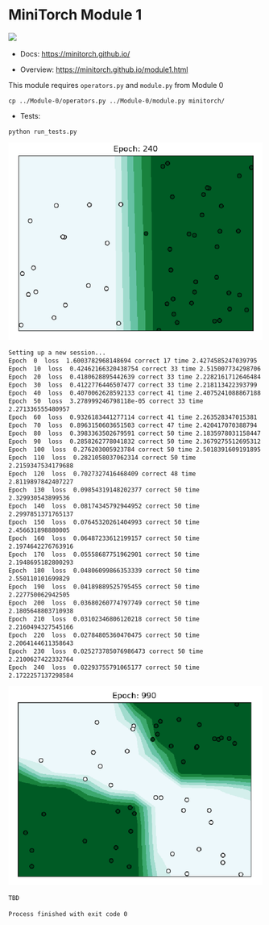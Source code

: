 # MiniTorch Module 1  

<img src="https://minitorch.github.io/_images/match.png" width="100px">

* Docs: https://minitorch.github.io/

* Overview: https://minitorch.github.io/module1.html

This module requires `operators.py` and `module.py` from Module 0

```
cp ../Module-0/operators.py ../Module-0/module.py minitorch/
```


* Tests:

```
python run_tests.py
```
![Simple.png](images//Simple.png)

```
Setting up a new session...
Epoch  0  loss  1.6003782968148694 correct 17 time 2.4274585247039795
Epoch  10  loss  0.42462166320438754 correct 33 time 2.515007734298706
Epoch  20  loss  0.4180628895442639 correct 33 time 2.2282161712646484
Epoch  30  loss  0.4122776446507477 correct 33 time 2.218113422393799
Epoch  40  loss  0.4070062628592133 correct 41 time 2.4075241088867188
Epoch  50  loss  3.278999246798118e-05 correct 33 time 2.271336555480957
Epoch  60  loss  0.9326183441277114 correct 41 time 2.263528347015381
Epoch  70  loss  0.8963150603651503 correct 47 time 2.420417070388794
Epoch  80  loss  0.3983363502679591 correct 50 time 2.1835978031158447
Epoch  90  loss  0.2858262778041832 correct 50 time 2.3679275512695312
Epoch  100  loss  0.276203005923784 correct 50 time 2.5018391609191895
Epoch  110  loss  0.2821058037062314 correct 50 time 2.2159347534179688
Epoch  120  loss  0.7027327416468409 correct 48 time 2.8119897842407227
Epoch  130  loss  0.09854319148202377 correct 50 time 2.329930543899536
Epoch  140  loss  0.08174345792944952 correct 50 time 2.2997851371765137
Epoch  150  loss  0.07645320261404993 correct 50 time 2.456631898880005
Epoch  160  loss  0.06487233612199157 correct 50 time 2.1974642276763916
Epoch  170  loss  0.05558687751962901 correct 50 time 2.1948695182800293
Epoch  180  loss  0.04806099866353339 correct 50 time 2.550110101699829
Epoch  190  loss  0.04189889525795455 correct 50 time 2.227750062942505
Epoch  200  loss  0.03680260774797749 correct 50 time 2.1805648803710938
Epoch  210  loss  0.03102346806120218 correct 50 time 2.2160494327545166
Epoch  220  loss  0.02784805360470475 correct 50 time 2.2064144611358643
Epoch  230  loss  0.025273785076986473 correct 50 time 2.2100627422332764
Epoch  240  loss  0.02293755791065177 correct 50 time 2.1722257137298584
```

![Xor.png](images//Xor.png)

```
TBD

Process finished with exit code 0
```



